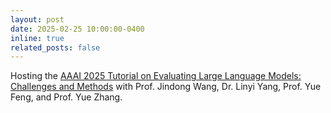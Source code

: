 ```yaml
---
layout: post
date: 2025-02-25 10:00:00-0400
inline: true
related_posts: false
---
```


Hosting the [AAAI 2025 Tutorial on Evaluating Large Language Models: Challenges and Methods](https://llm-understand.github.io/) with Prof. Jindong Wang, Dr. Linyi Yang, Prof. Yue Feng, and Prof. Yue Zhang.